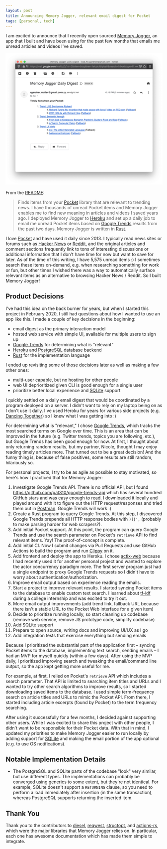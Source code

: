 ```yaml
---
layout: post
title: Announcing Memory Jogger, relevant email digest for Pocket
tags: [personal, tech]
---
```


I am excited to announce that I recently open sourced [Memory
Jogger](https://github.com/rgardner/memory-jogger), an app that I built and
have been using for the past few months that emails me unread articles and
videos I've saved.

![Memory Jogger Sample Email Digest](/assets/memory_jogger_sample_email.png)

<!-- more -->

From the [README][memory-jogger-readme]:

> Finds items from your [Pocket][pocket] library that are relevant to
> trending news. I have thousands of unread Pocket items and Memory Jogger
> enables me to find new meaning in articles and videos I saved years ago. I
> deployed Memory Jogger to [Heroku][heroku] and set up a
> daily job to email me unread Pocket items based on [Google
> Trends][google-trends] results from the past two days. Memory Jogger is
> written in [Rust][rust].

I love [Pocket][pocket] and have used it daily since 2013. I typically read
news sites or forums such as [Hacker News](https://news.ycombinator.com/) or
[Reddit](https://www.reddit.com/), and the original articles and comment
sections frequently link to tons of interesting discussions or additional
information that I don't have time for now but want to save for later. As of
the time of this writing, I have 5,575 unread items :) I sometimes search these
items on-demand, e.g. when researching something for work or fun, but other
times I wished there was a way to automatically surface relevant items as an
alternative to browsing Hacker News / Reddit. So I built Memory Jogger!

## Product Decisions

I've had this idea on the back burner for years, but when I started this
project in February 2020, I still had questions about how I wanted to use an
app like this. I made a couple of key decisions in the beginning:

- email digest as the primary interaction model
- hosted web service with simple UI, available for multiple users to sign up
- [Google Trends][google-trends] for determining what is "relevant"
- [Heroku][heroku] and [PostgreSQL](https://www.postgresql.org/) database
  backend
- [Rust][rust] for the implementation language

I ended up revisiting some of those decisions later as well as making a few
other ones:

- multi-user capable, but no hosting for other people
- web UI deprioritized given CLI is good enough for a single user
- prioritize better local experience and
  [SQLite](https://sqlite.org/index.html) support

I quickly settled on a daily email digest that would be coordinated by a
program deployed on a server. I didn't want to rely on my laptop being on as
I don't use it daily. I've used Heroku for years for various side projects
(e.g. [Dancing Together][dancing-together]) so I knew what I was getting into
:)

For determining what is "relevant," I chose [Google Trends][google-trends],
which tracks the most searched terms on Google over time. This is an area that
can be improved in the future (e.g. Twitter trends, topics you are following,
etc.), but Google Trends has been good enough for now. At first, I thought
about only returning random results, but my partner, Nicole, thought I may
enjoy reading timely articles more. That turned out to be a great decision!
And the funny thing is, because of false positives, some results are still
random, hilariously so.

For personal projects, I try to be as agile as possible to stay motivated, so
here's how I practiced that for Memory Jogger:

1. Investigate Google Trends API. There is no official API, but I found
   <https://github.com/pat310/google-trends-api> which has several hundred GitHub
   stars and was easy enough to read. I downloaded it locally and played
   around with it to figure out the HTTP request/responses and tried them out in
   [Postman](https://www.postman.com/). Google Trends will work :)
1. Create a Rust program to query Google Trends. At this step, I discovered
   Google Trends prepends all HTTP response bodies with `)]}',` (probably to
   make parsing harder for web scrapers?).
1. Add initial Pocket support. At this point, the program can query Google
   Trends and use the search parameter on Pocket's `retrieve` API to find
   relevant items. Yay! The proof-of-concept is complete.
1. Add initial CI. Now I submit changes via Pull Requests and use GitHub
   Actions to build the program and run [Clippy][rust-clippy] on it.
1. Add frontend and deploy the app to Heroku. I chose [actix-web][actix-web]
   because I had recently used it for another personal project and wanted to
   explore the actor concurrency paradigm more. The first server program just
   had a single endpoint to proxy Google Trends requests so I didn't have to
   worry about authentication/authorization.
1. Improve email output based on experience reading the emails.
1. Start a project to improve relevant results. I started syncing Pocket items
   to the database to enable custom text search. I learned about
   [tf-idf][tf-idf] during a college internship and was excited to try it out.
1. More email output improvements (add trend link, fallback URL because there
   isn't a stable URL to the Pocket Web interface for a given item)
1. Decide to prioritize running locally, so start cleaning up codebase (remove
   web service, remove JS prototype code, simplify codebase)
1. Add SQLite support
1. Prepare to open source, writing docs and improving UI/UX as I go
1. Add integration tests that exercise everything but sending emails

Because I prioritized the substantial part of the application first – syncing
Pocket items to the database, implementing text search, sending emails – I had
an MVP for myself quickly (within a few days). After using the MVP daily, I
prioritized improving search and tweaking the email/command line output, so
the app kept getting more useful for me.

For example, at first, I relied on Pocket's `retrieve` API which includes a
search parameter. That API is limited to searching item titles and URLs and I
wanted to try other search algorithms to improve results, so I started
downloading saved items to the database. I used simple term-frequency search
on article titles and URLs to mimic the Pocket API. From there, I started
including article excerpts (found by Pocket) to the term frequency searching.

After using it successfully for a few months, I decided against supporting
other users. While I was excited to share this project with other people, I
didn't want to be responsible for their Pocket data. With that in mind, I
updated my priorities to make Memory Jogger easier to run locally by adding
support for [SQLite](https://sqlite.org/index.html) and making the email
portion of the app optional (e.g. to use OS notifications).

## Notable Implementation Details

- The PostgreSQL and SQLite parts of the codebase "look" very similar, but use
  different types. The implementations can probably be converged using generics
  to some extent, but they're not identical. For example, SQLite doesn't support
  a `RETURNING` clause, so you need to perform a load immediately after
  insertion (in the same transaction), whereas PostgreSQL supports returning
  the inserted item.

## Thank You

Thank you to the contributors to [diesel][diesel], [reqwest][reqwest],
[structopt][structopt], and [actions-rs][actions-rs], which were the major
libraries that Memory Jogger relies on. In particular, each one has awesome
documentation which has made them simple to integrate.

[actions-rs]: https://github.com/actions-rs
[actix-web]: https://github.com/actix/actix-web
[dancing-together]: https://github.com/rgardner/dancingtogether
[diesel]: https://diesel.rs/
[google-trends]: https://trends.google.com/trends/
[heroku]: https://www.heroku.com/
[memory-jogger]: https://github.com/rgardner/memory-jogger
[memory-jogger-readme]: https://github.com/rgardner/memory-jogger/tree/7431e5339158dd250481a95f457f6a545fefae75#memory-jogger
[pocket]: https://getpocket.com/
[reqwest]: https://github.com/seanmonstar/reqwest
[rust]: https://www.rust-lang.org/
[rust-clippy]: https://github.com/rust-lang/rust-clippy
[structopt]: https://github.com/TeXitoi/structopt
[tf-idf]: https://en.wikipedia.org/wiki/Tf%E2%80%93idf
